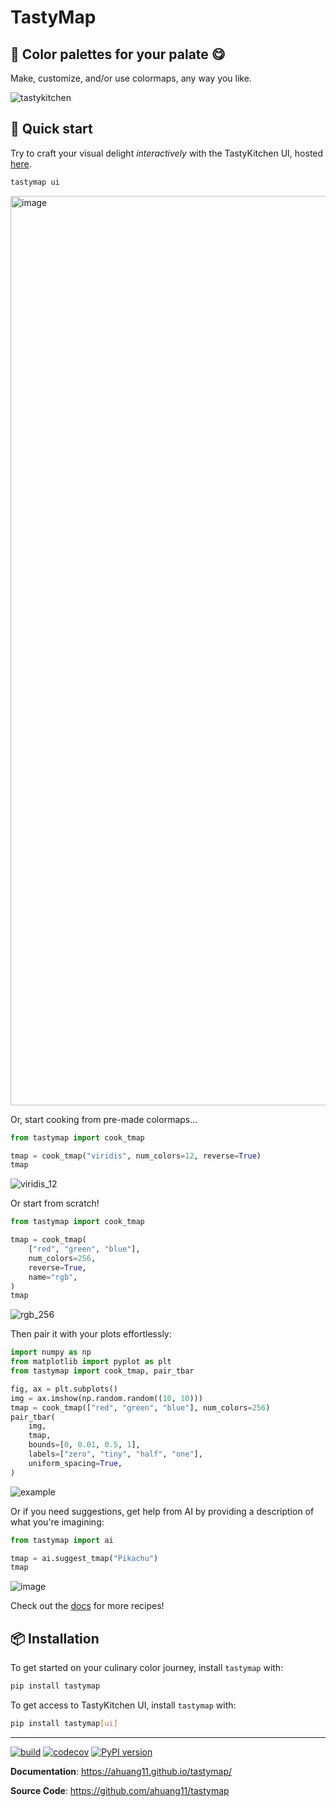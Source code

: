 # TastyMap

## 🎨 Color palettes for your palate 😋

Make, customize, and/or use colormaps, any way you like.

![tastykitchen](https://github.com/ahuang11/tastymap/assets/15331990/ce015064-2ffb-4da2-bb8e-4818fdd751ab)

## 📖 Quick start

Try to craft your visual delight *interactively* with the TastyKitchen UI, hosted [here](https://huggingface.co/spaces/ahuang11/tastykitchen).

```bash
tastymap ui
```

<img width="1455" alt="image" src="https://github.com/user-attachments/assets/902bfc6b-e36c-4d3a-8c30-7c00276d45aa">

Or, start cooking from pre-made colormaps...

```python
from tastymap import cook_tmap

tmap = cook_tmap("viridis", num_colors=12, reverse=True)
tmap
```

![viridis_12](https://github.com/ahuang11/tastymap/assets/15331990/ee9b429b-26d6-4eef-8128-a93f47a920ab)

Or start from scratch!

```python
from tastymap import cook_tmap

tmap = cook_tmap(
    ["red", "green", "blue"],
    num_colors=256,
    reverse=True,
    name="rgb",
)
tmap
```

![rgb_256](https://github.com/ahuang11/tastymap/assets/15331990/b0964acc-56d1-4add-b9d4-fdc925756098)

Then pair it with your plots effortlessly:

```python
import numpy as np
from matplotlib import pyplot as plt
from tastymap import cook_tmap, pair_tbar

fig, ax = plt.subplots()
img = ax.imshow(np.random.random((10, 10)))
tmap = cook_tmap(["red", "green", "blue"], num_colors=256)
pair_tbar(
    img,
    tmap,
    bounds=[0, 0.01, 0.5, 1],
    labels=["zero", "tiny", "half", "one"],
    uniform_spacing=True,
)
```

![example](https://github.com/ahuang11/tastymap/assets/15331990/04ab9ea7-d836-44b8-843d-2cb65eddfe63)

Or if you need suggestions, get help from AI by providing a description of what you're imagining:

```python
from tastymap import ai

tmap = ai.suggest_tmap("Pikachu")
tmap
```

![image](https://github.com/ahuang11/tastymap/assets/15331990/5a6f2bd4-4c4f-449c-9f2a-3352c956400a)

Check out the [docs](https://ahuang11.github.io/tastymap) for more recipes!

## 📦 Installation

To get started on your culinary color journey, install `tastymap` with:

```bash
pip install tastymap
```

To get access to TastyKitchen UI, install `tastymap` with:

```bash
pip install tastymap[ui]
```

---

[![build](https://github.com/ahuang11/tastymap/workflows/Build/badge.svg)](https://github.com/ahuang11/tastymap/actions)
[![codecov](https://codecov.io/gh/ahuang11/tastymap/branch/master/graph/badge.svg)](https://codecov.io/gh/ahuang11/tastymap)
[![PyPI version](https://badge.fury.io/py/tastymap.svg)](https://badge.fury.io/py/tastymap)

**Documentation**: <a href="https://ahuang11.github.io/tastymap/">https://ahuang11.github.io/tastymap/</a>

**Source Code**: <a href="https://github.com/ahuang11/tastymap" target="_blank">https://github.com/ahuang11/tastymap</a>
